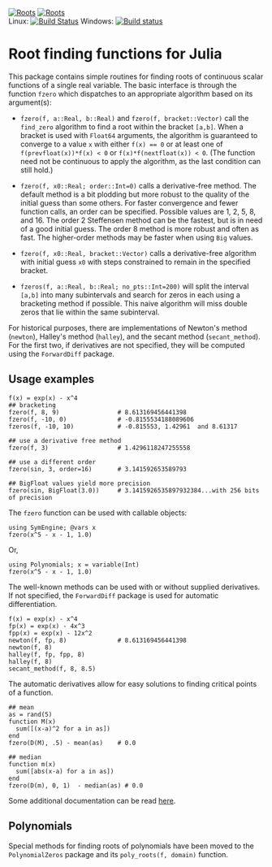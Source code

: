 [![Roots](http://pkg.julialang.org/badges/Roots_0.4.svg)](http://pkg.julialang.org/?pkg=Roots&ver=0.4)
[![Roots](http://pkg.julialang.org/badges/Roots_0.5.svg)](http://pkg.julialang.org/?pkg=Roots&ver=0.5)  
Linux: [![Build Status](https://travis-ci.org/JuliaMath/Roots.jl.svg?branch=master)](https://travis-ci.org/JuliaMath/Roots.jl)
Windows: [![Build status](https://ci.appveyor.com/api/projects/status/goteuptn5kypafyl?svg=true)](https://ci.appveyor.com/project/ChrisRackauckas/roots-jl)

# Root finding functions for Julia

This package contains simple routines for finding roots of continuous
scalar functions of a single real variable. The basic interface is
through the function `fzero` which dispatches to an appropriate
algorithm based on its argument(s):

* `fzero(f, a::Real, b::Real)` and `fzero(f,
  bracket::Vector)` call the `find_zero` algorithm to find a root
  within the bracket `[a,b]`.  When a bracket is used with `Float64`
  arguments, the algorithm is guaranteed to converge to a value `x`
  with either `f(x) == 0` or at least one of `f(prevfloat(x))*f(x) < 0`
  or `f(x)*f(nextfloat(x)) < 0`. (The function need not be continuous
  to apply the algorithm, as the last condition can still hold.)

* `fzero(f, x0::Real; order::Int=0)` calls a
  derivative-free method. The default method is a bit plodding but
  more robust to the quality of the initial guess than some others.
  For faster convergence and fewer function calls, an order can be
  specified. Possible values are 1, 2, 5, 8, and 16. The order 2
  Steffensen method can be the fastest, but is in need of a good
  initial guess. The order 8 method is more robust and often as
  fast. The higher-order methods may be faster when using `Big` values.

* `fzero(f, x0::Real, bracket::Vector)` calls
  a derivative-free algorithm with initial guess `x0` with steps constrained
  to remain in the specified bracket.

* `fzeros(f, a::Real, b::Real; no_pts::Int=200)` will split
  the interval `[a,b]` into many subintervals and search for zeros in
  each using a bracketing method if possible. This naive algorithm
  will miss double zeros that lie within the same subinterval.





For historical purposes, there are implementations of Newton's method
(`newton`), Halley's method (`halley`), and the secant method
(`secant_method`). For the first two, if derivatives are not
specified, they will be computed using the `ForwardDiff` package.


## Usage examples

```
f(x) = exp(x) - x^4
## bracketing
fzero(f, 8, 9)		          # 8.613169456441398
fzero(f, -10, 0)		      # -0.8155534188089606
fzeros(f, -10, 10)            # -0.815553, 1.42961  and 8.61317 

## use a derivative free method
fzero(f, 3)			          # 1.4296118247255558

## use a different order
fzero(sin, 3, order=16)		  # 3.141592653589793

## BigFloat values yield more precision
fzero(sin, BigFloat(3.0))	  # 3.1415926535897932384...with 256 bits of precision
```

The `fzero` function can be used with callable objects:

```
using SymEngine; @vars x
fzero(x^5 - x - 1, 1.0)
```

Or,

```
using Polynomials; x = variable(Int)
fzero(x^5 - x - 1, 1.0)
```



The well-known methods can be used with or without supplied
derivatives. If not specified, the `ForwardDiff` package is used for
automatic differentiation.

```
f(x) = exp(x) - x^4
fp(x) = exp(x) - 4x^3
fpp(x) = exp(x) - 12x^2
newton(f, fp, 8)              # 8.613169456441398
newton(f, 8)	
halley(f, fp, fpp, 8)
halley(f, 8)
secant_method(f, 8, 8.5)
```

The automatic derivatives allow for easy solutions to finding critical
points of a function.

```
## mean
as = rand(5)
function M(x) 
  sum([(x-a)^2 for a in as])
end
fzero(D(M), .5) - mean(as)	  # 0.0

## median
function m(x) 
  sum([abs(x-a) for a in as])
end
fzero(D(m), 0, 1)  - median(as)	# 0.0
```

Some additional documentation can be read [here](http://nbviewer.ipython.org/url/github.com/JuliaLang/Roots.jl/blob/master/doc/roots.ipynb?create=1).


## Polynomials

Special methods for finding roots of polynomials have been moved to
the `PolynomialZeros` package and its `poly_roots(f, domain)` function.
